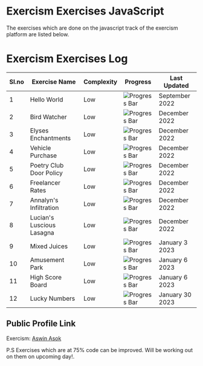 # Exercism Exercises JavaScript

The exercises which are done on the javascript track of the exercism platform are listed below.

# Exercism Exercises Log

| Sl.no | Exercise Name             | Complexity | Progress                           | Last Updated           |
| ----- | ------------------------- | ---------- | ---------------------------------- | --------------- |
| 1     | Hello World               | Low        | ![Progress Bar](https://geps.dev/progress/75)  | September 2022  |
| 2     | Bird Watcher              | Low        | ![Progress Bar](https://geps.dev/progress/75)  | December 2022   |
| 3     | Elyses Enchantments       | Low        | ![Progress Bar](https://geps.dev/progress/75)  | December 2022   |
| 4     | Vehicle Purchase          | Low        | ![Progress Bar](https://geps.dev/progress/75)  | December 2022   |
| 5     | Poetry Club Door Policy   | Low        | ![Progress Bar](https://geps.dev/progress/75)  | December 2022   |
| 6     | Freelancer Rates          | Low        | ![Progress Bar](https://geps.dev/progress/75)  | December 2022   |
| 7     | Annalyn's Infiltration    | Low        | ![Progress Bar](https://geps.dev/progress/75)  | December 2022   |
| 8     | Lucian's Luscious Lasagna | Low        | ![Progress Bar](https://geps.dev/progress/75)  | December 2022   |
| 9     | Mixed Juices              | Low        | ![Progress Bar](https://geps.dev/progress/75)  | January 3 2023  |
| 10    | Amusement Park            | Low        | ![Progress Bar](https://geps.dev/progress/75)  | January 6 2023  |
| 11    | High Score Board          | Low        | ![Progress Bar](https://geps.dev/progress/75)  | January 6 2023  |
| 12    | Lucky Numbers             | Low        | ![Progress Bar](https://geps.dev/progress/100) | January 30 2023 |

## Public Profile Link

Exercism: [Aswin Asok](https://exercism.org/profiles/AswinAsok)

P.S Exercises which are at 75% code can be improved. Will be working out on them on upcoming day!.
